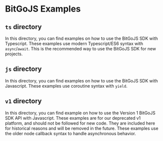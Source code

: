 # BitGoJS Examples

## `ts` directory

In this directory, you can find examples on how to use the BitGoJS SDK with Typescript. These examples use modern Typescript/ES6 syntax with `async`/`await`. This is the recommended way to use the BitGoJS SDK for new projects.

## `js` directory

In this directory, you can find examples on how to use the BitGoJS SDK with Javascript. These examples use coroutine syntax with `yield`.

## `v1` directory

In this directory, you can find example on how to use the Version 1 BitGoJS SDK API with Javascript. These examples are for our deprecated v1 platform, and should not be followed for new code. They are included here for historical reasons and will be removed in the future. These examples use the older node callback syntax to handle asynchronous behavior.


